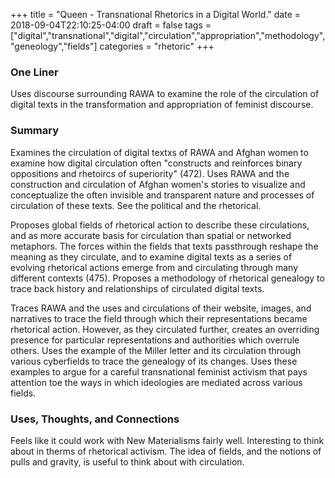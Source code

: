 +++
title = "Queen - Transnational Rhetorics in a Digital World."
date = 2018-09-04T22:10:25-04:00
draft = false
tags = ["digital","transnational","digital","circulation","appropriation","methodology","geneology","fields"]
categories = "rhetoric"
+++
### One Liner
Uses discourse surrounding RAWA to examine the role of the circulation of digital texts in the transformation and appropriation of feminist discourse.

### Summary
Examines the circulation of digital textxs of RAWA and Afghan women to examine how digital circulation often "constructs and reinforces binary oppositions and rhetoircs of superiority" (472). Uses RAWA and the construction and circulation of Afghan women's stories to visualize and conceptualize the often invisible and transparent nature and processes of circulation of these texts. See the political and the rhetorical.

Proposes global fields of rhetorical action to describe these circulations, and as more accurate basis for circulation than spatial or networked metaphors. The forces within the fields that texts passthrough reshape the meaning as they circulate, and to examine digital texts as a series of evolving rhetorical actions emerge from and circulating through many different contexts (475). Proposes a methodology of rhetorical genealogy to trace back history and relationships of circulated digital texts.

Traces RAWA and the uses and circulations of their website, images, and narratives to trace the field through which their representations became rhetorical action. However, as they circulated further, creates an overriding presence for particular representations and authorities which overrule others. Uses the example of the Miller letter and its circulation through various cyberfields to trace the genealogy of its changes. Uses these examples to argue for a careful transnational feminist activism that pays attention toe the ways in which ideologies are mediated across various fields.

### Uses, Thoughts, and Connections
Feels like it could work with New Materialisms fairly well. Interesting to think about in therms of rhetorical activism. The idea of fields, and the notions of pulls and gravity, is useful to think about with circulation.
